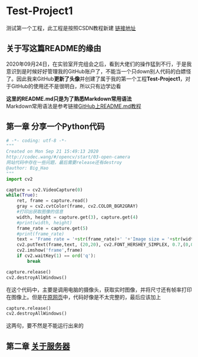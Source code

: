 # Test-Project1
测试第一个工程，此工程是按照CSDN教程新建 [链接地址](https://blog.csdn.net/tichimi3375/article/details/79844514?utm_medium=distribute.pc_relevant.none-task-blog-BlogCommendFromMachineLearnPai2-2.channel_param&depth_1-utm_source=distribute.pc_relevant.none-task-blog-BlogCommendFromMachineLearnPai2-2.channel_param)

## 关于写这篇README的缘由
2020年09月24日，在实验室开完组会之后，看到大佬们的操作猛到不行，于是我意识到是时候好好管理我的GitHub账户了，不能当一个只down别人代码的白嫖怪了。因此我来GitHub**更新了头像**并创建了属于我的第一个工程**Test-Project1**，对于GitHub的使用还不是很明白，所以只有边学边看

**这里的README.md只是为了熟悉Markdown常用语法**<br>
Markdown常用语法是参考链接[GitHub上README.md教程](https://blog.csdn.net/a15920804969/article/details/80460537)

## 第一章 分享一个Python代码
```Python
# -*- coding: utf-8 -*-
"""
Created on Mon Sep 21 15:49:13 2020
http://codec.wang/#/opencv/start/03-open-camera
网站代码中存在一些问题，最后需要release还有destroy
@author: Big_Hao
"""
import cv2

capture = cv2.VideoCapture(0)
while(True):
    ret, frame = capture.read()
    gray = cv2.cvtColor(frame, cv2.COLOR_BGR2GRAY)
    #打印出获取图像的信息
    width, height = capture.get(3), capture.get(4)
    #print(width, height)
    frame_rate = capture.get(5)
    #print(frame_rate)
    text = 'Frame rate = '+str(frame_rate)+' '+'Image size = '+str(width)+'*'+str(height)
    cv2.putText(frame,text, (20,20), cv2.FONT_HERSHEY_SIMPLEX, 0.7,(0,0,255), 1, cv2.LINE_AA)    
    cv2.imshow('frame',frame)    
    if cv2.waitKey(1) == ord('q'):
        break

capture.release()
cv2.destroyAllWindows()
```
在这个代码中，主要是调用电脑的摄像头，获取实时图像，并将尺寸还有帧率打印在图像上。但是在[原网页](http://codec.wang/#/opencv/start/03-open-camera)中，代码好像是不太完整的，最后应该加上<br>
```Python
capture.release()
cv2.destroyAllWindows()
```
这两句，要不然是不能运行出来的

## 第二章 [关于服务器](https://github.com/Hao-Xu-optics/Test-Project1/blob/master/About%20The%20Server.md)
